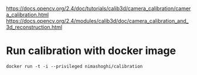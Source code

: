 https://docs.opencv.org/2.4/doc/tutorials/calib3d/camera_calibration/camera_calibration.html
https://docs.opencv.org/2.4/modules/calib3d/doc/camera_calibration_and_3d_reconstruction.html

# Run calibration with docker image

`docker run -t -i --privileged nimashoghi/calibration`
